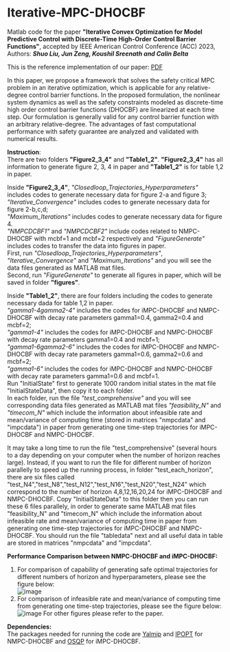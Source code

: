 # Iterative-MPC-DHOCBF
Matlab code for the paper **"Iterative Convex Optimization for Model Predictive Control with Discrete-Time High-Order Control Barrier Functions"**, accepted by IEEE American Control Conference (ACC) 2023, Authors: ***Shuo Liu, Jun Zeng,  Koushil Sreenath and Calin Belta***  

This is the reference implementation of our paper: [PDF](https://arxiv.org/pdf/2210.04361.pdf)  

In this paper, we propose a framework that solves the safety critical MPC problem in an iterative optimization, which is applicable for any relative-degree control barrier functions. In the proposed formulation, the nonlinear system dynamics as well as the safety constraints modeled as discrete-time high order control barrier functions (DHOCBF) are linearized at each time step. Our formulation is generally valid for any control barrier function with an arbitrary relative-degree. The advantages of fast computational performance with safety guarantee are analyzed and validated with numerical results.  

**Instruction**:  
There are two folders **"Figure2_3_4"** and **"Table1_2"**. **"Figure2_3_4"** has all information to generate figure 2, 3, 4 in paper and **"Table1_2"** is for table 1,2 in paper.  

Inside **"Figure2_3_4"**, *"Closedloop_Trajectories_Hyperparameters"* includes codes to generate necessary data for figure 2-a and figure 3; *"Iterative_Convergence"* includes codes to generate necessary data for figure 2-b,c,d;   
*"Maximum_Iterations"* includes codes to generate necessary data for figure 4.   
*"NMPCDCBF1"* and *"NMPCDCBF2"* include codes related to NMPC-DHOCBF with mcbf=1 and mcbf=2 respectively and *"FigureGenerate"* includes codes to transfer the data into figures in paper.  
First, run *"Closedloop_Trajectories_Hyperparameters"*, *"Iterative_Convergence"* and *"Maximum_Iterations"* and you will see the data files generated as MATLAB mat files.  
Second, run *"FigureGenerate"* to generate all figures in paper, which will be saved in folder **"figures"**.  

Inside **"Table1_2"**, there are four folders including the codes to generate necessary dada for table 1,2 in paper.   
*"gamma1-4gamma2-4"* includes the codes for iMPC-DHOCBF and NMPC-DHOCBF with decay rate parameters gamma1=0.4, gamma2=0.4 and mcbf=2;    
*"gamma1-4"* includes the codes for iMPC-DHOCBF and NMPC-DHOCBF with decay rate parameters gamma1=0.4 and mcbf=1;  
*"gamma1-6gamma2-6"* includes the codes for iMPC-DHOCBF and NMPC-DHOCBF with decay rate parameters gamma1=0.6, gamma2=0.6 and mcbf=2;  
*"gamma1-6"* includes the codes for iMPC-DHOCBF and NMPC-DHOCBF with decay rate parameters gamma1=0.6 and mcbf=1.  
Run "InitialState" first to generate 1000 random initial states in the mat file "InitialStateData", then copy it to each folder.  
In each folder, run the file *"test_comprehensive"* and you will see corresponding data files generated as MATLAB mat files *"feasibility_N"* and *"timecom_N"* which 
include the information about infeasible rate and mean/variance of computing time (stored in matrices "nmpcdata" and "impcdata") in paper from generating one time-step trajectories for iMPC-DHOCBF and NMPC-DHOCBF.  

It may take a long time to run the file "test_comprehensive" (several hours to a day depending on your computer when the number of horizon reaches large). Instead, if you want to run the file for different number of horizon parallelly to speed up the running process, in folder "test_each_horizon", there are six files called "test_N4","test_N8","test_N12","test_N16","test_N20","test_N24" which correspond to the number of horizon 4,8,12,16,20,24 for iMPC-DHOCBF and NMPC-DHOCBF.
Copy "InitialStateData" to this folder then you can run these 6 files parallely, in order to generate same MATLAB mat files "feasibility_N" and "timecom_N" which 
include the information about infeasible rate and mean/variance of computing time in paper from generating one time-step trajectories for iMPC-DHOCBF and NMPC-DHOCBF. You should run the file "tabledata" next and all useful data in table are stored in matrices "nmpcdata" and "impcdata".  

**Performance Comparison between NMPC-DHOCBF and iMPC-DHOCBF:**  
1. For comparison of capability of generating safe optimal trajectories for different numbers of horizon and hyperparameters, please see the figure below:  
![image](https://github.com/ShockLeo/Iterative-MPC-DHOCBF/blob/main/closedloop_performance/performance2.png)  
2. For comparison of infeasible rate and mean/variance of computing time from generating one time-step trajectories, please see the figure below:  
![image](https://github.com/ShockLeo/Iterative-MPC-DHOCBF/blob/main/benchmark/performance1.png) 
For other figures please refer to the paper.  

**Dependencies:**  
The packages needed for running the code are [Yalmip](https://yalmip.github.io/) and [IPOPT](https://github.com/coin-or/Ipopt) for NMPC-DHOCBF and [OSQP](https://github.com/osqp/osqp) for iMPC-DHOCBF.
